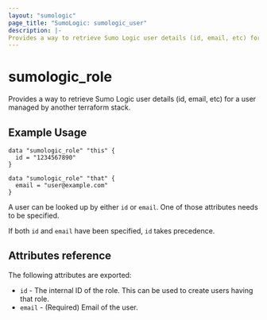 ```yaml
---
layout: "sumologic"
page_title: "SumoLogic: sumologic_user"
description: |-
Provides a way to retrieve Sumo Logic user details (id, email, etc) for a user managed by another terraform stack.
---
```


# sumologic_role

Provides a way to retrieve Sumo Logic user details (id, email, etc) for a user
managed by another terraform stack.


## Example Usage
```hcl
data "sumologic_role" "this" {
  id = "1234567890"
}
```

```hcl
data "sumologic_role" "that" {
  email = "user@example.com"
}
```

A user can be looked up by either `id` or `email`. One of those attributes needs to be specified.

If both `id` and `email` have been specified, `id` takes precedence.

## Attributes reference

The following attributes are exported:

- `id` - The internal ID of the role. This can be used to create users having that role.
- `email` - (Required) Email of the user.
